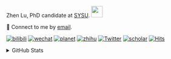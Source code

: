 <p>Zhen Lu, PhD candidate at <a href="https://phs.sysu.edu.cn/">SYSU</a>. <img src="https://media.giphy.com/media/WUlplcMpOCEmTGBtBW/giphy.gif" width="30">
</em></p>

💬 Connect to me by [email](mailto:luzh29@mail2.sysu.edu.cn).

[![bilibili](https://img.shields.io/badge/陆震同学-B站-yellow)](https://space.bilibili.com/32159908) [![wechat](https://img.shields.io/badge/陆震生物统计-微信公众号-important)](https://leslie-lu.github.io/uploads/qrcode.jpg) [![planet](https://img.shields.io/badge/陆震-知识星球-blueviolet)](https://wx.zsxq.com/dweb2) [![zhihu](https://img.shields.io/badge/陆震同学-知乎-blue)](https://www.zhihu.com/people/edison-70-18) [![Twitter](https://img.shields.io/badge/callmeleslielu-Twitter-ff69b4)](https://twitter.com/callmeleslielu) [![scholar](https://img.shields.io/badge/ZhenLu-Scholar-00ffff)](https://scholar.google.com/citations?user=LKLQ1g8AAAAJ) [![Hits](https://hits.seeyoufarm.com/api/count/incr/badge.svg?url=https%3A%2F%2Fgithub.com%2FLeslie-Lu%2FLeslie-Lu&count_bg=%2379C83D&title_bg=%23555555&icon=&icon_color=%23E7E7E7&title=hits&edge_flat=false)](https://hits.seeyoufarm.com)

<details>
 
<summary>GitHub Stats</summary>


<!--START_SECTION:waka-->
**🐱 My GitHub Data** 

> 📦 20.6 kB Used in GitHub's Storage 
 > 
> 🏆 117 Contributions in the Year 2023
 > 
> 🚫 Not Opted to Hire
 > 
> 📜 7 Public Repositories 
 > 
> 🔑 1 Private Repositories 
 > 
**I'm an Early 🐤** 

```text
🌞 Morning                3 commits           █░░░░░░░░░░░░░░░░░░░░░░░░   02.73 % 
🌆 Daytime                70 commits          ████████████████░░░░░░░░░   63.64 % 
🌃 Evening                36 commits          ████████░░░░░░░░░░░░░░░░░   32.73 % 
🌙 Night                  1 commits           ░░░░░░░░░░░░░░░░░░░░░░░░░   00.91 % 
```
📅 **I'm Most Productive on Tuesday** 

```text
Monday                   26 commits          ██████░░░░░░░░░░░░░░░░░░░   23.64 % 
Tuesday                  35 commits          ████████░░░░░░░░░░░░░░░░░   31.82 % 
Wednesday                7 commits           ██░░░░░░░░░░░░░░░░░░░░░░░   06.36 % 
Thursday                 8 commits           ██░░░░░░░░░░░░░░░░░░░░░░░   07.27 % 
Friday                   5 commits           █░░░░░░░░░░░░░░░░░░░░░░░░   04.55 % 
Saturday                 7 commits           ██░░░░░░░░░░░░░░░░░░░░░░░   06.36 % 
Sunday                   22 commits          █████░░░░░░░░░░░░░░░░░░░░   20.00 % 
```


**I Mostly Code in HTML** 

```text
HTML                     3 repos             █████████░░░░░░░░░░░░░░░░   37.50 % 
R                        3 repos             █████████░░░░░░░░░░░░░░░░   37.50 % 
SAS                      1 repo              ███░░░░░░░░░░░░░░░░░░░░░░   12.50 % 
Python                   1 repo              ███░░░░░░░░░░░░░░░░░░░░░░   12.50 % 
```




 Last Updated on 08/08/2023 18:38:36 UTC
<!--END_SECTION:waka-->

-----

**NOTE: Top languages does not indicate my skill level or anything like that. It is just a metric of which languages have been hosted by me on GitHub based on the usage across repositories.**

</details>
